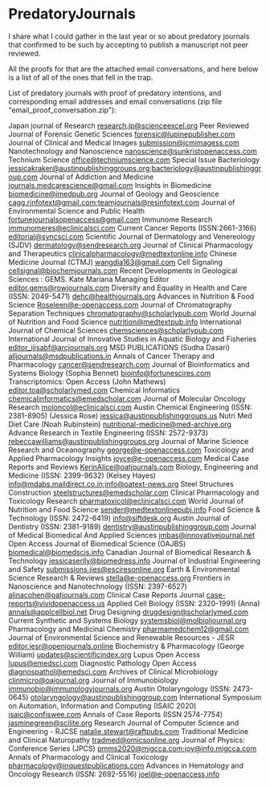 # PredatoryJournals

I share what I could gather in the last year or so about predatory journals that confirmed to be such by accepting to publish a manuscript not peer reviewed. 

All the proofs for that are the attached email conversations, and here below is a list of all of the ones that fell in the trap. 

List of predatory journals with proof of predatory intentions, and corresponding email addresses and email conversations (zip file "email_proof_conversation.zip"):

Japan journal of Research <research.jp@scienceexcel.org>
Peer Reviewed Journal of Forensic Genetic Sciences <forensic@lupinepublisher.com>
Journal of Clinical and Medical Images <submission@jcmimagess.com>
Nanotechnology and Nanoscience <nanoscience@sunkristopenaccess.com>
Technium Science <office@techniumscience.com>
Special Issue Bacteriology <jessicakraker@austinpublishinggroups.org>;<bacteriology@austinpublishinggroup.com>
Journal of Addiction and Medicine <journals.medcarescience@gmail.com>
Insights in Biomedicine <biomedicine@imedpub.org>
Journal of Geology and Geoscience <cagg.rinfotext@gmail.com>;<teamjournals@resinfotext.com>
Journal of Environmental Science and Public Health <fortunejournalsopenaccess@gmail.com>
Immunome Research   <immunomeres@eclinicalsci.com>
Current Cancer Reports (ISSN:2661-3166) <editorial@syncsci.com>
Scientific Journal of Dermatology and Venereology (SJDV)    <dermatology@sendresearch.org>
Journal of Clinical Pharmacology and Therapeutics   <clinicalpharmacology@medtextonline.info>
Chinese Medicine Journal (CTMJ) <wangdia163@gmail.com>
Cell Signaling  <cellsignal@biochemjournals.com>
Recent Developments in Geological Sciences : GEMS.  Kate Mariana Managing Editor <editor.gems@rowjournals.com>
Diversity and Equality in Health and Care (ISSN: 2049-5471)   <dehc@healthjournals.org>
Advances in Nutrition & Food Science    <Roseleen@e-openaccess.com>
Journal of Chromatography Separation Techniques <chromatography@scholarlypub.com>
World Journal of Nutrition and Food Science <nutrition@medtextpub.info>
International Journal of Chemical Sciences <chemsciences@scholarlypub.com>
International Journal of Innovative Studies in Aquatic Biology and Fisheries    <editor_ijisabf@arcjournals.org>
MSD PUBLICATIONS (Sudha Dasari) <alljournals@msdpublications.in>
Annals of Cancer Therapy and Pharmacology  <cancer@sendresearch.com>
Journal of Bioinformatics and Systems Biology (Sophia Bennet)   <bioinfo@fortunescires.com>
Transcriptomics: Open Access (John Mathews) <editor.toa@scholarlymed.com>
Chemical Informatics    <chemicalinformatics@emedscholar.com>
Journal of Molecular Oncology Research  <moloncol@eclinicalsci.com>
Austin Chemical Engineering (ISSN: 2381-8905) (Jessica Rose)  <jessica@austinpublishinggroups.us>
Nutri Med Diet Care (Noah Rubinstein)   <nutritional-medicine@med-archive.org>
Advance Research in Textile Engineering (ISSN: 2572-9373)   <rebeccawilliams@austinpublishinggroups.org>
Journal of Marine Science Research and Oceanography <george@e-openaccess.com>
Toxicology and Applied Pharmacology Insights    <joyce@e-openaccess.com>
Medical Case Reports and Reviews    <KerinAlice@oatjournals.com>
Biology, Engineering and Medicine (ISSN: 2399-9632) (Kelsey Hayes)  <info@mdabs.maildirect.co.in>;<info@oatext-news.org>
Steel Structures Construction   <steelstructures@emedscholar.com>
Clinical Pharmacology and Toxicology Research   <pharmatoxicol@eclinicalsci.com>
World Journal of Nutrition and Food Science <sender@medtextonlinepubj.info>
Food Science & Technology (ISSN: 2472-6419) <info@siftdesk.org>
Austin Journal of Dentistry (ISSN: 2381-9189) <dentistry@austinpublishinggroup.com>
Journal of Medical Biomedical And Applied Sciences  <jmbas@innovativejournal.net>
Open Access Journal of Biomedical Science (OAJBS)   <biomedical@biomedscis.info>
Canadian Journal of Biomedical Research & Technology    <jessicaserlly@biomedress.info>
Journal of Industrial Engineering and Safety   <submissions.jies@esciresonline.org>
Earth & Environmental Science Research & Reviews    <stella@e-openaccess.org>
Frontiers in Nanoscience and Nanotechnology (ISSN: 2397-6527)   <alinacohen@oatjournals.com>
Clinical Case Reports Journal   <case-reports@vividopenaccess.us>
Applied Cell Biology (ISSN: 2320-1991) (Anna)    <annals@applcellbiol.net>
Drug Designing  <drugdesign@scholarlymed.com>
Current Synthetic and Systems Biology   <systemsbiol@molbioljournal.org>
Pharmacology and Medicinal Chemistry    <pharmamedchem12@gmail.com>
Journal of Environmental Science and Renewable Resources - JESR <editor.jesr@openjournals.online>
Biochemistry & Pharmacology (George William)  <updates@scientificindex.org>
Lupus Open Access  <lupus@emedsci.com>
Diagnostic Pathology Open Access    <diagnospathol@emedsci.com>
Archives of Clinical Microbiology   <clinmicro@oajournal.org>
Journal of Immunobiology    <immunobio@immunologyjournals.org>
Austin Otolaryngology (ISSN: 2473-0645) <otolaryngology@austinpublishinggroup.com>
International Symposium on Automation, Information and Computing (ISAIC 2020)   <isaic@confiswee.com>
Annals of Case Reports (ISSN 2574-7754) <jasminegreen@scilite.org>
Research Journal of Computer Science and Engineering - RJCSE    <natalie.stewart@raftpubs.com>
Traditional Medicine and Clinical Naturopathy   <tradmed@omicsonline.org>
Journal of Physics: Conference Series (JPCS)    <pmms2020@migcca.com>;<joy@info.migcca.com>
Annals of Pharmacology and Clinical Toxicology  <pharmacology@inquestpublications.com>
Advances in Hematology and Oncology Research (ISSN: 2692-5516)  <joel@e-openaccess.info>


